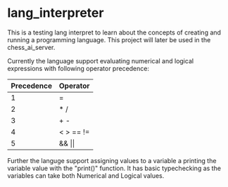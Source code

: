 # lang_interpreter
This is a testing lang interpret to learn about the concepts of creating and running a programming language. This project will later be used in the chess_ai_server.

Currently the language support evaluating numerical and logical expressions with following operator precedence:

Precedence | Operator
------------ | -------------
1 | =
2 | * /
3 | + -
4 |< > == !=
5 | && \|\|

Further the languge support assigning values to a variable a printing the variable value with the "print()" function. It has basic typechecking as the variables can take both Numerical and Logical values.
